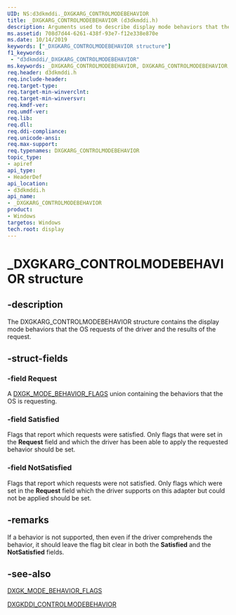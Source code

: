 ```yaml
---
UID: NS:d3dkmddi._DXGKARG_CONTROLMODEBEHAVIOR
title: _DXGKARG_CONTROLMODEBEHAVIOR (d3dkmddi.h)
description: Arguments used to describe display mode behaviors that the OS requests of the driver and the results of the request.
ms.assetid: 708d7d44-6261-438f-93e7-f12e338e870e
ms.date: 10/14/2019
keywords: ["_DXGKARG_CONTROLMODEBEHAVIOR structure"]
f1_keywords:
 - "d3dkmddi/_DXGKARG_CONTROLMODEBEHAVIOR"
ms.keywords: _DXGKARG_CONTROLMODEBEHAVIOR, DXGKARG_CONTROLMODEBEHAVIOR, *INOUT_PDXGKARG_CONTROLMODEBEHAVIOR
req.header: d3dkmddi.h
req.include-header:
req.target-type:
req.target-min-winverclnt:
req.target-min-winversvr:
req.kmdf-ver:
req.umdf-ver:
req.lib:
req.dll:
req.ddi-compliance:
req.unicode-ansi:
req.max-support:
req.typenames: DXGKARG_CONTROLMODEBEHAVIOR
topic_type:
- apiref
api_type:
- HeaderDef
api_location:
- d3dkmddi.h
api_name:
- _DXGKARG_CONTROLMODEBEHAVIOR
product: 
- Windows
targetos: Windows
tech.root: display
---
```


# _DXGKARG_CONTROLMODEBEHAVIOR structure

## -description

The DXGKARG_CONTROLMODEBEHAVIOR structure contains the display mode behaviors that the OS requests of the driver and the results of the request.

## -struct-fields

### -field Request

A [DXGK_MODE_BEHAVIOR_FLAGS](ns-d3dkmddi-_dxgk_mode_behavior_flags.md) union containing the behaviors that the OS is requesting.

### -field Satisfied

Flags that report which requests were satisfied. Only flags that were set in the **Request** field and which the driver has been able to apply the requested behavior should be set.

### -field NotSatisfied

Flags that report which requests were not satisfied. Only flags which were set in the **Request** field which the driver supports on this adapter but could not be applied should be set.

## -remarks

If a behavior is not supported, then even if the driver comprehends the behavior, it should leave the flag bit clear in both the **Satisfied** and the **NotSatisfied** fields.

## -see-also

[DXGK_MODE_BEHAVIOR_FLAGS](ns-d3dkmddi-_dxgk_mode_behavior_flags.md)

[DXGKDDI_CONTROLMODEBEHAVIOR](nc-d3dkmddi-dxgkddi_controlmodebehavior.md)
